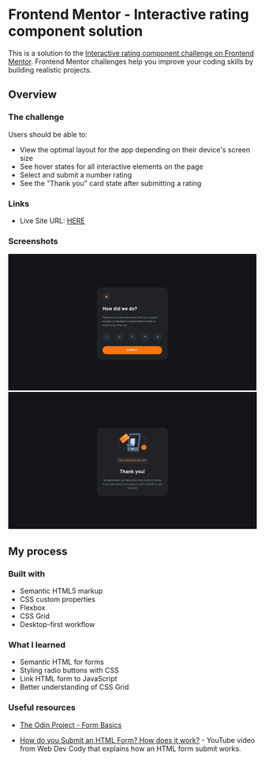 # Frontend Mentor - Interactive rating component solution

This is a solution to the [Interactive rating component challenge on Frontend Mentor](https://www.frontendmentor.io/challenges/interactive-rating-component-koxpeBUmI). Frontend Mentor challenges help you improve your coding skills by building realistic projects.

## Overview

### The challenge

Users should be able to:

- View the optimal layout for the app depending on their device's screen size
- See hover states for all interactive elements on the page
- Select and submit a number rating
- See the "Thank you" card state after submitting a rating

### Links

- Live Site URL: [HERE](https://sh0910.github.io/frontend-mentor-solutions/05-interactive-rating-component/)

### Screenshots

![](./screenshot-desktop.png)
![](./screenshot-desktop-2.png)

## My process

### Built with

- Semantic HTML5 markup
- CSS custom properties
- Flexbox
- CSS Grid
- Desktop-first workflow

### What I learned

- Semantic HTML for forms
- Styling radio buttons with CSS
- Link HTML form to JavaScript
- Better understanding of CSS Grid

### Useful resources

- [The Odin Project - Form Basics](https://www.theodinproject.com/lessons/node-path-intermediate-html-and-css-form-basics)

- [How do you Submit an HTML Form? How does it work?](https://www.youtube.com/watch?v=TCEgdiN0A8s) - YouTube video from Web Dev Cody that explains how an HTML form submit works.
